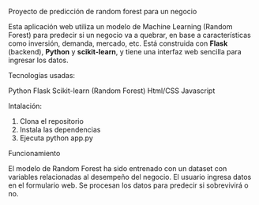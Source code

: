 Proyecto de predicción de random forest para un negocio

Esta aplicación web utiliza un modelo de Machine Learning (Random Forest) para predecir si un negocio va a quebrar, en base a características como inversión, demanda, mercado, etc. Está construida con **Flask** (backend), **Python** y **scikit-learn**, y tiene una interfaz web sencilla para ingresar los datos.

Tecnologías usadas:

Python
Flask
Scikit-learn (Random Forest)
Html/CSS
Javascript

Intalación:

1. Clona el repositorio
2. Instala las dependencias 
3. Ejecuta python app.py

Funcionamiento

El modelo de Random Forest ha sido entrenado con un dataset con variables relacionadas al desempeño del negocio.
El usuario ingresa datos en el formulario web.
Se procesan los datos para predecir si sobrevivirá o no.
